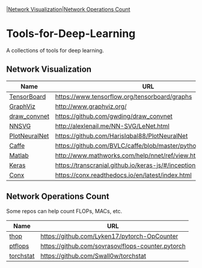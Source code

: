 
|[Network Visualization](#network-visualization)|[Network Operations Count](#network-operations-count)

# Tools-for-Deep-Learning

A collections of tools for deep learning. 

## Network Visualization

|Name|URL|
|----|---|
| [TensorBoard](https://www.tensorflow.org/tensorboard/graphs) | https://www.tensorflow.org/tensorboard/graphs |
| [GraphViz](http://www.graphviz.org/) | http://www.graphviz.org/ |
| [draw_convnet](https://github.com/gwding/draw_convnet) | https://github.com/gwding/draw_convnet |
| [NNSVG](http://alexlenail.me/NN-SVG/LeNet.html) | http://alexlenail.me/NN-SVG/LeNet.html |
| [PlotNeuralNet](https://github.com/HarisIqbal88/PlotNeuralNet) | https://github.com/HarisIqbal88/PlotNeuralNet |
| [Caffe](https://github.com/BVLC/caffe/blob/master/python/caffe/draw.py) | https://github.com/BVLC/caffe/blob/master/python/caffe/draw.py |
| [Matlab](http://www.mathworks.com/help/nnet/ref/view.html) | http://www.mathworks.com/help/nnet/ref/view.html |
| [Keras](https://transcranial.github.io/keras-js/#/inception-v3) | https://transcranial.github.io/keras-js/#/inception-v3 |
| [Conx](https://conx.readthedocs.io/en/latest/index.html) | https://conx.readthedocs.io/en/latest/index.html |

## Network Operations Count

Some repos can help count FLOPs, MACs, etc. 

|Name|URL|
|----|---|
| [thop](https://github.com/Lyken17/pytorch-OpCounter) | https://github.com/Lyken17/pytorch-OpCounter |
| [ptflops](https://github.com/sovrasov/flops-counter.pytorch) | https://github.com/sovrasov/flops-counter.pytorch |
| [torchstat](https://github.com/Swall0w/torchstat) | https://github.com/Swall0w/torchstat |
